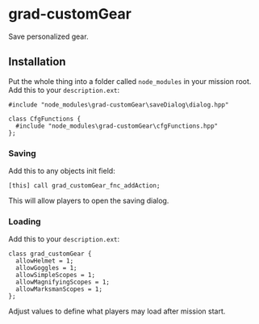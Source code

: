 # grad-customGear
Save personalized gear.

## Installation
Put the whole thing into a folder called `node_modules` in your mission root.
Add this to your `description.ext`:
```
#include "node_modules\grad-customGear\saveDialog\dialog.hpp"

class CfgFunctions {
  #include "node_modules\grad-customGear\cfgFunctions.hpp"
};
```

### Saving
Add this to any objects init field:
```
[this] call grad_customGear_fnc_addAction;
```
This will allow players to open the saving dialog.

### Loading
Add this to your `description.ext`:
```
class grad_customGear {
  allowHelmet = 1;
  allowGoggles = 1;
  allowSimpleScopes = 1;
  allowMagnifyingScopes = 1;
  allowMarksmanScopes = 1;
};
```
Adjust values to define what players may load after mission start.

